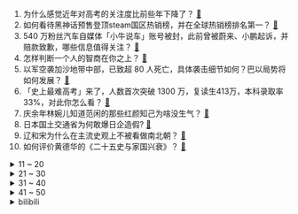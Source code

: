 1. 为什么感觉近年对高考的关注度比前些年下降了？ [:link:](https://www.zhihu.com/question/658292714)
2. 如何看待黑神话预售登顶steam国区热销榜，并在全球热销榜排名第一？ [:link:](https://www.zhihu.com/question/658382370)
3. 540 万粉丝汽车自媒体「小牛说车」账号被封，此前曾被蔚来、小鹏起诉，并赔款致歉，哪些信息值得关注？ [:link:](https://www.zhihu.com/question/658385839)
4. 怎样判断一个人的智商在你之上？ [:link:](https://www.zhihu.com/question/630165959)
5. 以军空袭加沙地带中部，已致超 80 人死亡，具体袭击细节如何？巴以局势将如何发展？ [:link:](https://www.zhihu.com/question/658425563)
6. 「史上最难高考」来了，人数首次突破 1300 万，复读生413万，本科录取率 33%，对此你怎么看？ [:link:](https://www.zhihu.com/question/658125885)
7. 庆余年林婉儿知道范闲的那些红颜知己为啥没生气？ [:link:](https://www.zhihu.com/question/658003950)
8. 日本国土交通省为何敢爆日企造假? [:link:](https://www.zhihu.com/question/658093990)
9. 辽和宋为什么在主流史观上不被看做南北朝？ [:link:](https://www.zhihu.com/question/34842358)
10. 如何评价黄德华的《二十五史与家国兴衰》？ [:link:](https://www.zhihu.com/question/624680722)
<details>
<summary>11 ~ 20</summary>

11. 国家医保局刊文「研究显示集采仿制药替代原研药，患者健康获益无差异」，如何看待这一研究结果？ [:link:](https://www.zhihu.com/question/658404272)
12. 为什么日常生活里其实并没有发生什么大事，也常常令人觉得疲惫？ [:link:](https://www.zhihu.com/question/29722450)
13. 诸葛亮自古以来人气那么高，为什么《诸葛亮集》却流失了呢？ [:link:](https://www.zhihu.com/question/657008030)
14. 蜜蜂为什么会心甘情愿地在人造的蜂箱中筑巢？蜂箱的形状和蜜蜂圆形的窝一点不一样啊? [:link:](https://www.zhihu.com/question/388194938)
15. 为什么很多高学历人才也不能脱离低级趣味？ [:link:](https://www.zhihu.com/question/655505386)
16. 科学家称可能存在一个反宇宙，与我们的宇宙发生量子纠缠，怎样看待这一观点？ [:link:](https://www.zhihu.com/question/658379919)
17. 美联储降息预期下降，黄金、白银期现货均大跌，中国央行结束十八连增，5月暂停增持黄金，哪些信息值得关注？ [:link:](https://www.zhihu.com/question/658384830)
18. 如何评价《崩坏：星穹铁道》中角色 “三月七” 新形态? [:link:](https://www.zhihu.com/question/658380752)
19. 有哪个瞬间曾让你难以抑制的想哭？ [:link:](https://www.zhihu.com/question/21781757)
20. 应该如何评价《巴黎圣母院》中的副主教克洛德？ [:link:](https://www.zhihu.com/question/276777908)
</details>
<details>
<summary>21 ~ 30</summary>

21. 如何评价庄达菲、陈昊宇主演的电影《我才不要和你做朋友呢》？ [:link:](https://www.zhihu.com/question/657791137)
22. 端午节的民间传说和故事有哪些？ [:link:](https://www.zhihu.com/question/658082816)
23. 如何评价《黑神话》典藏版售价与推荐配置？ [:link:](https://www.zhihu.com/question/658336973)
24. 夏天有哪些开胃又简单的菜？ [:link:](https://www.zhihu.com/question/544547522)
25. 端午节在不同地区的习俗有哪些差异？ [:link:](https://www.zhihu.com/question/658082721)
26. 多地跟进！房地产融资「白名单」项目密集落地，此事意味着什么？将给房地产市场带来哪些影响？ [:link:](https://www.zhihu.com/question/658243456)
27. 在没有任何外力监督的情况下，如何做到自律？ [:link:](https://www.zhihu.com/question/656966151)
28. 冥王星为什么会被踢出 9 大行星？ [:link:](https://www.zhihu.com/question/573671498)
29. 如何评价杨超越在《墨雨云间》饰演的姜梨一角，演技是否有进步？ [:link:](https://www.zhihu.com/question/658054730)
30. 如何看待迪丽热巴的推理能力？ [:link:](https://www.zhihu.com/question/657831594)
</details>
<details>
<summary>31 ~ 40</summary>

31. 有哪些李白的经典古诗词？ [:link:](https://www.zhihu.com/question/431061642)
32. 有哪些文学短句陪你走过颠沛流离的日子？ [:link:](https://www.zhihu.com/question/658354579)
33. 如何评价电影《谈判专家》? [:link:](https://www.zhihu.com/question/425576987)
34. 3岁半刚上幼儿园的孩子每天最晚6点 50 起床，车程 30 分钟会太辛苦吗？ [:link:](https://www.zhihu.com/question/658093782)
35. 如何评价刘亦菲的新剧《玫瑰的故事》？ [:link:](https://www.zhihu.com/question/620702199)
36. 2024 夏日游戏节中，《崩坏：星穹铁道》三月七的新形态，符合你的预期么？ [:link:](https://www.zhihu.com/question/658381758)
37. 为什么越博学多识、见多识广的人越不固化死板？这似乎不符合统计学中「样本越多结果越趋同」的规律？ [:link:](https://www.zhihu.com/question/658399816)
38. 张学友因感染呼吸道合胞病毒，临时取消演唱会，成人感染 RSV 可能有哪些原因？ [:link:](https://www.zhihu.com/question/658343420)
39. 如何看待《崩坏：星穹铁道》发布的交错轨道导航“三月七”? [:link:](https://www.zhihu.com/question/658393318)
40. 根据克洛琳德传说任务，为什么米哈游的玩家似乎对TRPG的包容性如此之大？ [:link:](https://www.zhihu.com/question/658333891)
</details>
<details>
<summary>41 ~ 50</summary>

41. 2024 LPL 夏季赛UP 2:1 WBG，如何评价这场比赛？ [:link:](https://www.zhihu.com/question/658428177)
42. 高考后抓紧时间提升自己还是彻底放飞自我，张朝阳直播建议「放飞自我，高考太累对自己好点」，你会如何选择？ [:link:](https://www.zhihu.com/question/658425742)
43. 如何评价肖央主演的喜剧犯罪电影《扫黑·绝不放弃》？ [:link:](https://www.zhihu.com/question/656302873)
44. 如何评价龙飞执导，胡歌、高圆圆主演的电影《走走停停》？ [:link:](https://www.zhihu.com/question/604180912)
45. 有什么办法能「硬控」孩子的视力一个暑假，打破开学必换眼镜的魔咒？ [:link:](https://www.zhihu.com/question/658044924)
46. 如何评价《鸣潮》吟霖卡池在第二日持久力不足？ [:link:](https://www.zhihu.com/question/658314005)
47. 中国这么大的光伏产业为什么不用来制氢? [:link:](https://www.zhihu.com/question/646782236)
48. 想知道你们哪里高中都几点起床? [:link:](https://www.zhihu.com/question/654778357)
49. 对人生有什么感悟？ [:link:](https://www.zhihu.com/question/658261489)
50. 程序员为什么要时刻保持危机感？ [:link:](https://www.zhihu.com/question/614699574)
</details><details>
<summary>bilibili</summary>

</details>